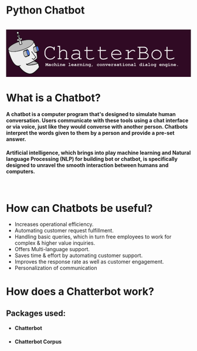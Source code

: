 <html>
<h1>Python Chatbot</h1>
</hr>
</br>
<div><img align="center" src="assets/chatbot.png"></div>
<h1>What is a Chatbot?</h1>
<h4>A chatbot is a computer program that's designed to simulate human conversation. Users communicate with these tools using a chat interface or via voice, just like they would converse with another person. Chatbots interpret the words given to them by a person and provide a pre-set answer.</h4>
<h4>Artificial intelligence, which brings into play machine learning and Natural language Processing (NLP) for building bot or chatbot, is specifically designed to unravel the smooth interaction between humans and computers.</h4>
</br>
<h1>How can Chatbots be useful?</h1>
<ul>
    <li>Increases operational efficiency.</li>
    <li>Automating customer request fulfillment.</li>
    <li>Handling basic queries, which in turn free employees to work for complex & higher value inquiries.</li>
    <li>Offers Multi-language support.</li>
    <li>Saves time & effort by automating customer support.</li>
    <li>Improves the response rate as well as customer engagement.</li>
    <li>Personalization of communication</li>
</ul>
<h1>How does a Chatterbot work?</h1>

<h2>Packages used:</h2>
<ul>
    <li><h4>Chatterbot</h4></li>
    <li><h4>Chatterbot Corpus</h4></li>
</ul>
</html>
